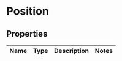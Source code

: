 # Position

## Properties

Name | Type | Description | Notes
------------ | ------------- | ------------- | -------------



